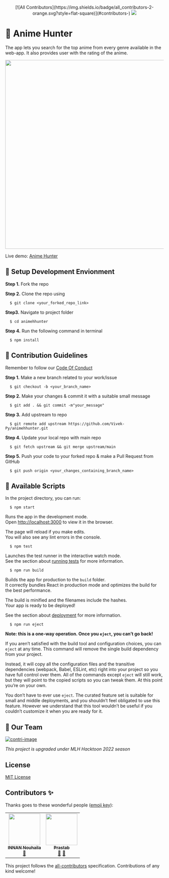 <p align="center">
<!-- ALL-CONTRIBUTORS-BADGE:START - Do not remove or modify this section -->
[![All Contributors](https://img.shields.io/badge/all_contributors-2-orange.svg?style=flat-square)](#contributors-)
<!-- ALL-CONTRIBUTORS-BADGE:END -->
<img src="./img/logo.png">
</p>

# :pushpin: Anime Hunter

The app lets you search for the top anime from every genre available in the web-app. It also provides user with the rating of the anime.

<p align="center">
<img src="./img/home.jpg" width="600">
</p>

Live demo: [Anime Hunter](https://www.animehunter.tech/)

## :pushpin: Setup Development Envionment

**Step 1.** Fork the repo

**Step 2.** Clone the repo using

      $ git clone <your_forked_repo_link>

**Step3.** Navigate to project folder

      $ cd animehhunter

**Step 4.** Run the following command in terminal

      $ npm install

## :scroll: Contribution Guidelines

Remember to follow our [Code Of Conduct](https://github.com/Vivek-Py/animehhunter/blob/main/CODE_OF_CONDUCT.md)

**Step 1.** Make a new branch related to your work/issue

      $ git checkout -b <your_branch_name>

**Step 2.** Make your changes & commit it with a suitable small message

      $ git add . && git commit -m"your_message"

**Step 3.** Add upstream to repo

      $ git remote add upstream https://github.com/Vivek-Py/animehhunter.git

**Step 4.** Update your local repo with main repo

      $ git fetch upstream && git merge upstream/main

**Step 5.** Push your code to your forked repo & make a Pull Request from GitHub

      $ git push origin <your_changes_containing_branch_name>

## :scroll: Available Scripts

In the project directory, you can run:

      $ npm start

Runs the app in the development mode.\
Open [http://localhost:3000](http://localhost:3000) to view it in the browser.

The page will reload if you make edits.\
You will also see any lint errors in the console.

      $ npm test

Launches the test runner in the interactive watch mode.\
See the section about [running tests](https://facebook.github.io/create-react-app/docs/running-tests) for more information.

      $ npm run build

Builds the app for production to the `build` folder.\
It correctly bundles React in production mode and optimizes the build for the best performance.

The build is minified and the filenames include the hashes.\
Your app is ready to be deployed!

See the section about [deployment](https://facebook.github.io/create-react-app/docs/deployment) for more information.

      $ npm run eject

**Note: this is a one-way operation. Once you `eject`, you can’t go back!**

If you aren’t satisfied with the build tool and configuration choices, you can `eject` at any time. This command will remove the single build dependency from your project.

Instead, it will copy all the configuration files and the transitive dependencies (webpack, Babel, ESLint, etc) right into your project so you have full control over them. All of the commands except `eject` will still work, but they will point to the copied scripts so you can tweak them. At this point you’re on your own.

You don’t have to ever use `eject`. The curated feature set is suitable for small and middle deployments, and you shouldn’t feel obligated to use this feature. However we understand that this tool wouldn’t be useful if you couldn’t customize it when you are ready for it.

## :pushpin: Our Team

    
[![contri-image](https://contrib.rocks/image?repo=Vivek-Py/animehhunter)](https://github.com/Vivek-Py/animehhunter/graphs/contributors)
      


_This project is upgraded under MLH Hacktoon 2022 season_

## License

[MIT License](https://github.com/Vivek-Py/animehhunter/blob/main/LICENSE.md)

## Contributors ✨

Thanks goes to these wonderful people ([emoji key](https://allcontributors.org/docs/en/emoji-key)):

<!-- ALL-CONTRIBUTORS-LIST:START - Do not remove or modify this section -->
<!-- prettier-ignore-start -->
<!-- markdownlint-disable -->
<table>
  <tr>
    <td align="center"><a href="https://github.com/Innanov"><img src="https://avatars.githubusercontent.com/u/64653897?v=4?s=100" width="100px;" alt=""/><br /><sub><b>INNAN Nouhaila</b></sub></a><br /><a href="#design-Innanov" title="Design">🎨</a></td>
    <td align="center"><a href="https://github.com/Prastab"><img src="https://avatars.githubusercontent.com/u/67535533?v=4?s=100" width="100px;" alt=""/><br /><sub><b>Prastab</b></sub></a><br /><a href="https://github.com/Vivek-Py/animehhunter/commits?author=Prastab" title="Documentation">📖</a> <a href="#plugin-Prastab" title="Plugin/utility libraries">🔌</a></td>
  </tr>
</table>

<!-- markdownlint-restore -->
<!-- prettier-ignore-end -->

<!-- ALL-CONTRIBUTORS-LIST:END -->

This project follows the [all-contributors](https://github.com/all-contributors/all-contributors) specification. Contributions of any kind welcome!